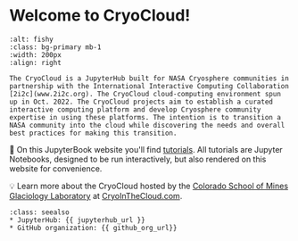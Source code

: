 # Welcome to CryoCloud! 
```{image} img/MinesLogos/stacked_white.png
:alt: fishy
:class: bg-primary mb-1
:width: 200px
:align: right
```

```{note}
The CryoCloud is a JupyterHub built for NASA Cryosphere communities in partnership with the International Interactive Computing Collaboration [2i2c](www.2i2c.org). The CryoCloud cloud-computing environment spun up in Oct. 2022. The CryoCloud projects aim to establish a curated interactive computing platform and develop Cryosphere community expertise in using these platforms. The intention is to transition a NASA community into the cloud while discovering the needs and overall best practices for making this transition. 
```

📖 On this JupyterBook website you'll find [tutorials](tutorials/index). All tutorials are Jupyter Notebooks, designed to be run interactively, but also rendered on this website for convenience.

💡 Learn more about the CryoCloud hosted by the [Colorado School of Mines Glaciology Laboratory](https://glaciology.mines.edu/) at [CryoInTheCloud.com](cryointhecloud.com).

```{admonition} Quick links for the event
:class: seealso
* JupyterHub: {{ jupyterhub_url }}
* GitHub organization: {{ github_org_url}}
```
